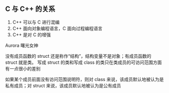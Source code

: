 ## C 与 C++ 的关系
1. C++ 可以与 C 进行混编
2. C++ 面向对象编程语言，C 面向过程编程语言
3. C++ 是对 C 的增强


Aurora
曙光女神


没有成员函数的 struct 还是称作“结构”，结构变量不是对象；有成员函数的 struct 就是类。
写成 struct 的类和写成 class 的类只在类成员的可访问范围方面有一点很小的差别

如果某个成员前面没有访问范围说明符，则对 class 来说，该成员默认地被认为是私有成员；对 struct 来说，该成员默认地被认为是公有成员
























